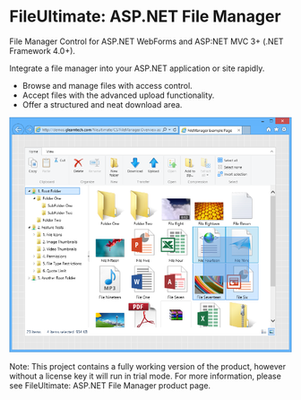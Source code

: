 # FileUltimate: ASP.NET File Manager
File Manager Control for ASP.NET WebForms and ASP:NET MVC 3+ (.NET Framework 4.0+).

Integrate a file manager into your ASP.NET application or site rapidly. 

- Browse and manage files with access control. 
- Accept files with the advanced upload functionality.
- Offer a structured and neat download area.

![](fileultimate.png)

Note: This project contains a fully working version of the product, however without a license key it will run in trial mode. For more information, please see FileUltimate: ASP.NET File Manager product page.
